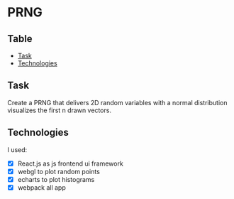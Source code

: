 <!-- omit in toc -->
# PRNG

<!-- omit in toc -->
## Table

- [Task](#task)
- [Technologies](#technologies)

## Task

Create a PRNG that delivers 2D random variables with a normal distribution visualizes the first n drawn vectors.

## Technologies

I used:

- [x] React.js as js frontend ui framework
- [x] webgl to plot random points
- [x] echarts to plot histograms
- [x] webpack all app
